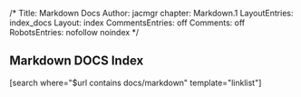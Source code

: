 /*
Title: Markdown Docs
Author: jacmgr
chapter: Markdown.1
LayoutEntries: index_docs
Layout: index
CommentsEntries: off
Comments: off
RobotsEntries: nofollow noindex
*/

## Markdown DOCS Index

[search  where="$url contains docs/markdown" template="linklist"]
